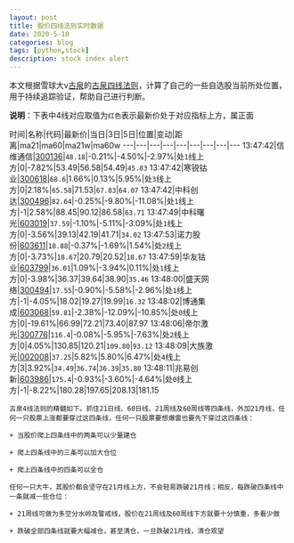 ```yaml
---
layout: post
title: 股价四线法则实时数据
date: 2020-5-10
categories: blog
tags: [python,stock]
description: stock index alert
---
```



本文根据雪球大v[古泉](https://xueqiu.com/u/7148646888)的[古泉四线法则](https://xueqiu.com/7148646888/130498192)，计算了自己的一些自选股当前所处位置，用于持续追踪验证，帮助自己进行判断。

**说明**：下表中4线对应取值为`红色`表示最新价处于对应指标上方，属正面

时间|名称|代码|最新价|当日|3日|5日|位置|变动|距离|ma21|ma60|ma21w|ma60w
---|---|---|---|---|---|---|---|---
13:47:42|信维通信|[300136](https://xueqiu.com/S/SZ300136)|`48.18`|-0.21%|-4.50%|-2.97%|处`1`线上方|0|-7.82%|53.49|56.58|54.49|`45.83`
13:47:42|寒锐钴业|[300618](https://xueqiu.com/S/SZ300618)|`68.6`|1.66%|0.13%|5.95%|处`3`线上方|0|2.18%|`65.58`|71.53|`67.83`|`64.07`
13:47:42|中科创达|[300496](https://xueqiu.com/S/SZ300496)|`82.64`|-0.25%|-9.80%|-11.08%|处`1`线上方|-1|2.58%|88.45|90.12|86.58|`63.71`
13:47:49|中科曙光|[603019](https://xueqiu.com/S/SH603019)|`37.59`|-1.10%|-5.11%|-3.09%|处`1`线上方|0|-3.56%|39.13|42.19|41.71|`34.02`
13:47:53|诺力股份|[603611](https://xueqiu.com/S/SH603611)|`18.88`|-0.37%|-1.69%|1.54%|处`2`线上方|0|-3.73%|`18.67`|20.79|20.52|`18.67`
13:47:59|华友钴业|[603799](https://xueqiu.com/S/SH603799)|`36.01`|1.09%|-3.94%|0.11%|处`1`线上方|0|-3.98%|36.37|39.64|38.90|`35.46`
13:48:00|盛天网络|[300494](https://xueqiu.com/S/SZ300494)|`17.55`|-0.90%|-5.58%|-2.96%|处`1`线上方|-1|-4.05%|18.02|19.27|19.99|`16.32`
13:48:02|博通集成|[603068](https://xueqiu.com/S/SH603068)|`59.81`|-2.38%|-12.09%|-10.85%|处`0`线上方|0|-19.61%|66.99|72.21|73.40|87.97
13:48:06|帝尔激光|[300776](https://xueqiu.com/S/SZ300776)|`116.4`|-0.08%|-5.95%|-7.63%|处`2`线上方|0|4.05%|130.85|120.21|`109.80`|`93.12`
13:48:09|大族激光|[002008](https://xueqiu.com/S/SZ002008)|`37.25`|5.82%|5.80%|6.47%|处`4`线上方|3|3.92%|`34.49`|`36.74`|`36.39`|`35.80`
13:48:11|兆易创新|[603986](https://xueqiu.com/S/SH603986)|`175.4`|-0.93%|-3.60%|-4.64%|处`0`线上方|-1|-8.22%|180.28|197.65|208.13|181.15

```
古泉4线法则的精髓如下。抓住21日线、60日线、21周线及60周线等四条线，外加21月线，任何一只股票上涨都要穿过这四条线，任何一只股票要想爆雷也要先下穿过这四条线：

+ 当股价爬上四条线中的两条可以少量建仓

+ 爬上四条线中的三条可以加大仓位

+ 爬上四条线中的四条可以全仓

任何一只大牛，其股价都会坚守在21月线上方，不会轻易跌破21月线；相反，每跌破四条线中一条就减一些仓位：

+ 21周线可做为多空分水岭及警戒线，股价在21周线及60周线下方就要十分慎重，多看少做

+ 跌破全部四条线就要大幅减仓，甚至清仓，一旦跌破21月线，清仓观望
```